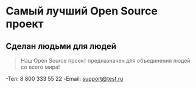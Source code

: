 # Самый лучший Open Source проект

## Сделан людьми для людей

> Наш Open Source проект предназначен для объединения людей со всего мира!

-Тел: 8 800 333 55 22
-Email: support@test.ru
